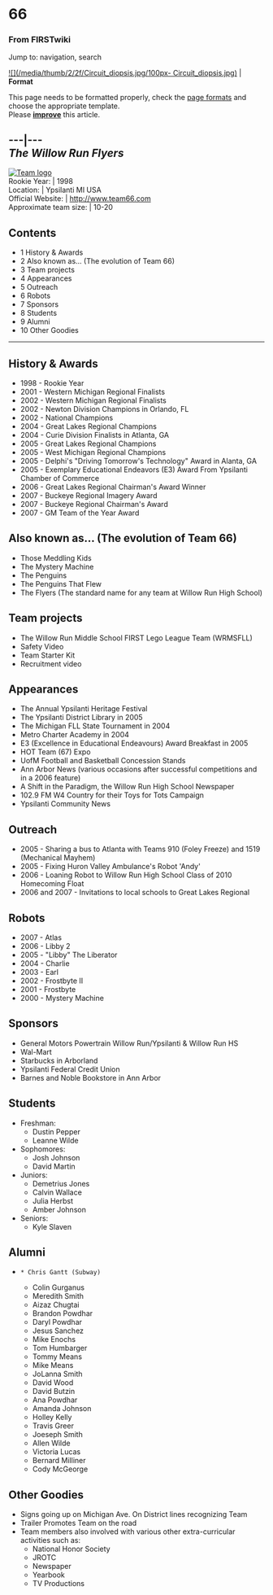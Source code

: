 # 66

### From FIRSTwiki

Jump to: navigation, search

[![](/media/thumb/2/2f/Circuit_diopsis.jpg/100px-
Circuit_diopsis.jpg)](/index.php/Image:Circuit_diopsis.jpg "" ) |  **Format**  

This page needs to be formatted properly, check the [page
formats](/index.php/FIRSTwiki:Page_formats "FIRSTwiki:Page formats" ) and
choose the appropriate template.  
Please **[improve](http://www.firstwiki.net/index.php?title=66&action=edit
"http://www.firstwiki.net/index.php?title=66&action=edit" )** this article.  
  
---|---  
_The Willow Run Flyers_  
---  
[![Team logo](/media/0/0b/66_logo.jpg)](/index.php/Image:66_logo.jpg "Team
logo" )  
Rookie Year: | 1998  
Location: | Ypsilanti MI USA  
Official Website: | <http://www.team66.com>  
Approximate team size: | 10-20  
  
## Contents

  * 1 History &amp; Awards
  * 2 Also known as... (The evolution of Team 66)
  * 3 Team projects
  * 4 Appearances
  * 5 Outreach
  * 6 Robots
  * 7 Sponsors
  * 8 Students
  * 9 Alumni
  * 10 Other Goodies  
---  
  

## History &amp; Awards

  * 1998 - Rookie Year 
  * 2001 - Western Michigan Regional Finalists 
  * 2002 - Western Michigan Regional Finalists 
  * 2002 - Newton Division Champions in Orlando, FL 
  * 2002 - National Champions 
  * 2004 - Great Lakes Regional Champions 
  * 2004 - Curie Division Finalists in Atlanta, GA 
  * 2005 - Great Lakes Regional Champions 
  * 2005 - West Michigan Regional Champions 
  * 2005 - Delphi's "Driving Tomorrow's Technology" Award in Alanta, GA 
  * 2005 - Exemplary Educational Endeavors (E3) Award From Ypsilanti Chamber of Commerce 
  * 2006 - Great Lakes Regional Chairman's Award Winner 
  * 2007 - Buckeye Regional Imagery Award 
  * 2007 - Buckeye Regional Chairman's Award 
  * 2007 - GM Team of the Year Award 


## Also known as... (The evolution of Team 66)

  * Those Meddling Kids 
  * The Mystery Machine 
  * The Penguins 
  * The Penguins That Flew 
  * The Flyers (The standard name for any team at Willow Run High School) 


## Team projects

  * The Willow Run Middle School FIRST Lego League Team (WRMSFLL) 
  * Safety Video 
  * Team Starter Kit 
  * Recruitment video 


## Appearances

  * The Annual Ypsilanti Heritage Festival 
  * The Ypsilanti District Library in 2005 
  * The Michigan FLL State Tournament in 2004 
  * Metro Charter Academy in 2004 
  * E3 (Excellence in Educational Endeavours) Award Breakfast in 2005 
  * HOT Team (67) Expo 
  * UofM Football and Basketball Concession Stands 
  * Ann Arbor News (various occasions after successful competitions and in a 2006 feature) 
  * A Shift in the Paradigm, the Willow Run High School Newspaper 
  * 102.9 FM W4 Country for their Toys for Tots Campaign 
  * Ypsilanti Community News 


## Outreach

  * 2005 - Sharing a bus to Atlanta with Teams 910 (Foley Freeze) and 1519 (Mechanical Mayhem) 
  * 2005 - Fixing Huron Valley Ambulance's Robot 'Andy' 
  * 2006 - Loaning Robot to Willow Run High School Class of 2010 Homecoming Float 
  * 2006 and 2007 - Invitations to local schools to Great Lakes Regional 


## Robots

  * 2007 - Atlas 
  * 2006 - Libby 2 
  * 2005 - "Libby" The Liberator 
  * 2004 - Charlie 
  * 2003 - Earl 
  * 2002 - Frostbyte II 
  * 2001 - Frostbyte 
  * 2000 - Mystery Machine 


## Sponsors

  * General Motors Powertrain Willow Run/Ypsilanti &amp; Willow Run HS 
  * Wal-Mart 
  * Starbucks in Arborland 
  * Ypsilanti Federal Credit Union 
  * Barnes and Noble Bookstore in Ann Arbor 


## Students

  * Freshman: 
    * Dustin Pepper 
    * Leanne Wilde 
  * Sophomores: 
    * Josh Johnson 
    * David Martin 
  * Juniors: 
    * Demetrius Jones 
    * Calvin Wallace 
    * Julia Herbst 
    * Amber Johnson 
  * Seniors: 
    * Kyle Slaven 


## Alumni

  *     * Chris Gantt (Subway) 
    * Colin Gurganus 
    * Meredith Smith 
    * Aizaz Chugtai 
    * Brandon Powdhar 
    * Daryl Powdhar 
    * Jesus Sanchez 
    * Mike Enochs 
    * Tom Humbarger 
    * Tommy Means 
    * Mike Means 
    * JoLanna Smith 
    * David Wood 
    * David Butzin 
    * Ana Powdhar 
    * Amanda Johnson 
    * Holley Kelly 
    * Travis Greer 
    * Joeseph Smith 
    * Allen Wilde 
    * Victoria Lucas 
    * Bernard Milliner 
    * Cody McGeorge 


## Other Goodies

  * Signs going up on Michigan Ave. On District lines recognizing Team 
  * Trailer Promotes Team on the road 
  * Team members also involved with various other extra-curricular activities such as: 
    * National Honor Society 
    * JROTC 
    * Newspaper 
    * Yearbook 
    * TV Productions 

